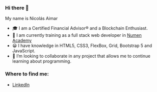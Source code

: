 ### Hi there 👋

My name is Nicolás Aimar

<!--
**mnaimar-dev/mnaimar-dev** is a ✨ _special_ ✨ repository because its `README.md` (this file) appears on your GitHub profile. -->


- 🎓 I am a Certified Financial Advisor® and a Blockchain Enthusiast.
- 🌱 I am currently training as a full stack web developer in [Numen Academy](https://ar.academianumen.com/programacion-web-full-stack/)
- 😀 I have knowledge in HTML5, CSS3, FlexBox, Grid, Bootstrap 5 and JavaScript.
- 👯 I’m looking to collaborate in any project that allows me to continue learning about programming. 

### Where to find me: 
- [LinkedIn](https://www.linkedin.com/in/nicol%C3%A1s-aimar-88b147183/)

      


<!--
- 🤔 I’m looking for help with ...
- 💬 Ask me about ...

- 😄 Pronouns: ...
- ⚡ Fun fact: ...
-->

